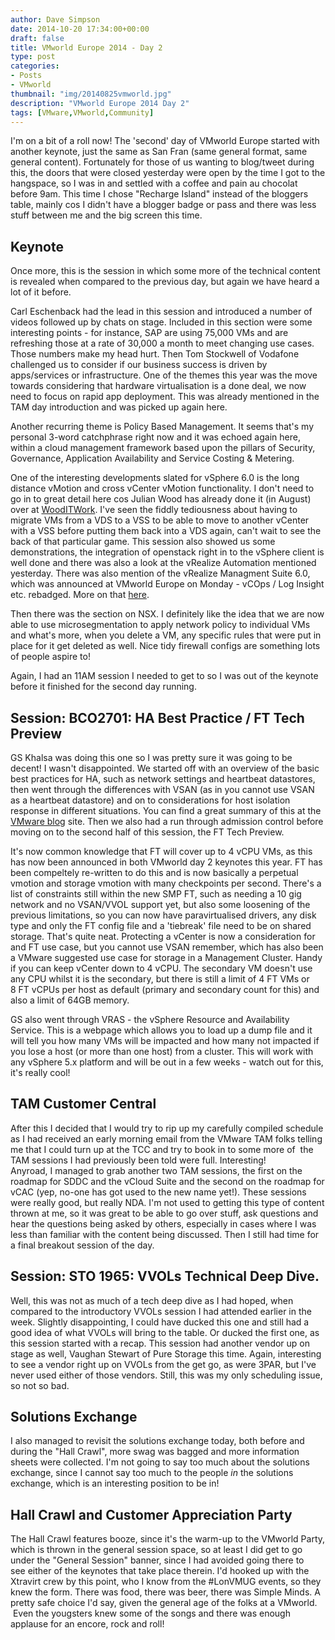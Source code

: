 ```yaml
---
author: Dave Simpson
date: 2014-10-20 17:34:00+00:00
draft: false
title: VMworld Europe 2014 - Day 2
type: post
categories:
- Posts
- VMworld
thumbnail: "img/20140825vmworld.jpg"
description: "VMworld Europe 2014 Day 2"
tags: [VMware,VMworld,Community]
---
```


I'm on a bit of a roll now! The 'second' day of VMworld Europe started with another keynote, just the same as San Fran (same general format, same general content). Fortunately for those of us wanting to blog/tweet during this, the doors that were closed yesterday were open by the time I got to the hangspace, so I was in and settled with a coffee and pain au chocolat before 9am. This time I chose "Recharge Island" instead of the bloggers table, mainly cos I didn't have a blogger badge or pass and there was less stuff between me and the big screen this time.  


## Keynote  
Once more, this is the session in which some more of the technical content is revealed when compared to the previous day, but again we have heard a lot of it before.   
  
Carl Eschenback had the lead in this session and introduced a number of videos followed up by chats on stage. Included in this section were some interesting points - for instance, SAP are using 75,000 VMs and are refreshing those at a rate of 30,000 a month to meet changing use cases. Those numbers make my head hurt. Then Tom Stockwell of Vodafone challenged us to consider if our business success is driven by apps/services or infrastructure. One of the themes this year was the move towards considering that hardware virtualisation is a done deal, we now need to focus on rapid app deployment. This was already mentioned in the TAM day introduction and was picked up again here.  
  
Another recurring theme is Policy Based Management. It seems that's my personal 3-word catchphrase right now and it was echoed again here, within a cloud management framework based upon the pillars of Security, Governance, Application Availability and Service Costing & Metering.  
  
One of the interesting developments slated for vSphere 6.0 is the long distance vMotion and cross vCenter vMotion functionality. I don't need to go in to great detail here cos Julian Wood has already done it (in August) over at [WoodITWork](http://www.wooditwork.com/2014/08/26/whats-new-vsphere-6-0-vmotion/). I've seen the fiddly tediousness about having to migrate VMs from a VDS to a VSS to be able to move to another vCenter with a VSS before putting them back into a VDS again, can't wait to see the back of that particular game. This session also showed us some demonstrations, the integration of openstack right in to the vSphere client is well done and there was also a look at the vRealize Automation mentioned yesterday. There was also mention of the vRealize Managment Suite 6.0, which was announced at VMworld Europe on Monday - vCOps / Log Insight etc. rebadged. More on that [here](http://blogs.vmware.com/management/tag/vrealize-operations-manager).  
  
Then there was the section on NSX. I definitely like the idea that we are now able to use microsegmentation to apply network policy to individual VMs and what's more, when you delete a VM, any specific rules that were put in place for it get deleted as well. Nice tidy firewall configs are something lots of people aspire to!  
  
Again, I had an 11AM session I needed to get to so I was out of the keynote before it finished for the second day running.   
  
## Session: BCO2701: HA Best Practice / FT Tech Preview  
GS Khalsa was doing this one so I was pretty sure it was going to be decent! I wasn't disappointed. We started off with an overview of the basic best practices for HA, such as network settings and heartbeat datastores, then went through the differences with VSAN (as in you cannot use VSAN as a heartbeat datastore) and on to considerations for host isolation response in different situations. You can find a great summary of this at the [VMware blog](http://blogs.vmware.com/vsphere/2014/05/vmware-virtual-san-vsphere-ha-recommendations.html) site. Then we also had a run through admission control before moving on to the second half of this session, the FT Tech Preview.   
  
It's now common knowledge that FT will cover up to 4 vCPU VMs, as this has now been announced in both VMworld day 2 keynotes this year. FT has been compeltely re-written to do this and is now basically a perpetual vmotion and storage vmotion with many checkpoints per second. There's a list of constraints still within the new SMP FT, such as needing a 10 gig network and no VSAN/VVOL support yet, but also some loosening of the previous limitations, so you can now have paravirtualised drivers, any disk type and only the FT config file and a 'tiebreak' file need to be on shared storage. That's quite neat. Protecting a vCenter is now a consideration for and FT use case, but you cannot use VSAN remember, which has also been a VMware suggested use case for storage in a Management Cluster. Handy if you can keep vCenter down to 4 vCPU. The secondary VM doesn't use any CPU whilst it is the secondary, but there is still a limit of 4 FT VMs or 8 FT vCPUs per host as default (primary and secondary count for this) and also a limit of 64GB memory.   
  
GS also went through VRAS - the vSphere Resource and Availability Service. This is a webpage which allows you to load up a dump file and it will tell you how many VMs will be impacted and how many not impacted if you lose a host (or more than one host) from a cluster. This will work with any vSphere 5.x platform and will be out in a few weeks - watch out for this, it's really cool!  
  
## TAM Customer Central
After this I decided that I would try to rip up my carefully compiled schedule as I had received an early morning email from the VMware TAM folks telling me that I could turn up at the TCC and try to book in to some more of  the TAM sessions I had previously been told were full. Interesting!  
Anyroad, I managed to grab another two TAM sessions, the first on the roadmap for SDDC and the vCloud Suite and the second on the roadmap for vCAC (yep, no-one has got used to the new name yet!). These sessions were really good, but really NDA. I'm not used to getting this type of content thrown at me, so it was great to be able to go over stuff, ask questions and hear the questions being asked by others, especially in cases where I was less than familiar with the content being discussed. Then I still had time for a final breakout session of the day.  

## Session: STO 1965: VVOLs Technical Deep Dive.  
Well, this was not as much of a tech deep dive as I had hoped, when compared to the introductory VVOLs session I had attended earlier in the week. Slightly disappointing, I could have ducked this one and still had a good idea of what VVOLs will bring to the table. Or ducked the first one, as this session started with a recap. This session had another vendor up on stage as well, Vaughan Stewart of Pure Storage this time. Again, interesting to see a vendor right up on VVOLs from the get go, as were 3PAR, but I've never used either of those vendors. Still, this was my only scheduling issue, so not so bad.  

## Solutions Exchange
I also managed to revisit the solutions exchange today, both before and during the "Hall Crawl", more swag was bagged and more information sheets were collected. I'm not going to say too much about the solutions exchange, since I cannot say too much to the people _in_ the solutions exchange, which is an interesting position to be in!  

## Hall Crawl and Customer Appreciation Party  
The Hall Crawl features booze, since it's the warm-up to the VMworld Party, which is thrown in the general session space, so at least I did get to go under the "General Session" banner, since I had avoided going there to see either of the keynotes that take place therein. I'd hooked up with the Xtravirt crew by this point, who I know from the #LonVMUG events, so they knew the form. There was food, there was beer, there was Simple Minds. A pretty safe choice I'd say, given the general age of the folks at a VMworld.  Even the yougsters knew some of the songs and there was enough applause for an encore, rock and roll!  
